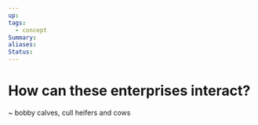```yaml
---
up: 
tags:
  - concept
Summary: 
aliases: 
Status:
---
```

# How can these enterprises interact?
~
bobby calves, cull heifers and cows